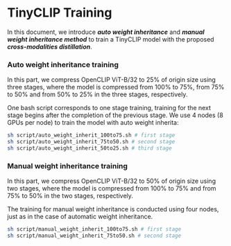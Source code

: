 # TinyCLIP Training

In this document, we introduce ***auto weight inheritance*** and ***manual weight inheritance method*** to train a TinyCLIP model with the proposed ***cross-modalities distillation***. 

###  Auto weight inheritance training
In this part, we compress OpenCLIP ViT-B/32 to 25% of origin size using three stages, where the model is compressed from 100% to 75%, from 75% to 50% and from 50% to 25% in the three stages, respectively.

One bash script corresponds to one stage training, training for the next stage begins after the completion of the previous stage. We use 4 nodes (8 GPUs per node) to train the model with auto weight inherita:

```bash
sh script/auto_weight_inherit_100to75.sh # first stage
sh script/auto_weight_inherit_75to50.sh # second stage
sh script/auto_weight_inherit_50to25.sh # third stage
```

###  Manual weight inheritance training
In this part, we compress OpenCLIP ViT-B/32 to 50% of origin size using two stages, where the model is compressed from 100% to 75% and from 75% to 50% in the two stages, respectively.

The training for manual weight inheritance is conducted using four nodes, just as in the case of automatic weight inheritance.

```bash
sh script/manual_weight_inherit_100to75.sh # first stage
sh script/manual_weight_inherit_75to50.sh # second stage
```
